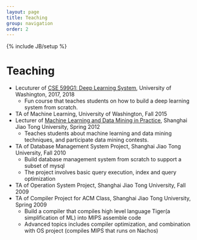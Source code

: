 ```yaml
---
layout: page
title: Teaching
group: navigation
order: 2
---
```

{% include JB/setup %}

# Teaching

- Lecuturer of [CSE 599G1: Deep Learning System](https://dlsys.cs.washington.edu), University of Washington, 2017, 2018
  - Fun course that teaches students on how to build a deep learning system from scratch.
- TA of Machine Learning, University of Washington, Fall 2015
- Lecturer of [Machine Learning and Data Mining in Practice](http://acm.sjtu.edu.cn/courses/kddcup/2012),
Shanghai Jiao Tong University, Spring 2012
  - Teaches students about machine learning and data mining techniques, and participate data mining contests.
- TA of Database Management System Project, Shanghai Jiao Tong University, Fall 2010
  - Build database management system from scratch to support a subset of mysql
  - The project involves basic query execution, index and query optimization
- TA of Operation System Project, Shanghai Jiao Tong University, Fall 2009
- TA of Compiler Project for ACM Class, Shanghai Jiao Tong University, Spring 2009
  - Build a compiler that compiles high level language Tiger(a simplification of ML) into MIPS assemble code
  - Advanced topics includes compiler optimization, and combination with OS project (compiles MIPS that runs on Nachos)

